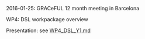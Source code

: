 2016-01-25: GRACeFUL 12 month meeting in Barcelona

WP4: DSL workpackage overview

Presentation: see [WP4_DSL_Y1.md](WP4_DSL_Y1.md)
